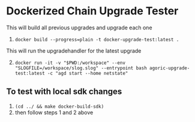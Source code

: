 # Dockerized Chain Upgrade Tester

This will build all previous upgrades and upgrade each one

1. `docker build --progress=plain -t docker-upgrade-test:latest .`

This will run the upgradehandler for the latest upgrade

2. `docker run -it -v "$PWD:/workspace" --env "SLOGFILE=/workspace/slog.slog" --entrypoint bash agoric-upgrade-test:latest -c "agd start --home netstate"`

## To test with local sdk changes
1. `(cd ../ && make docker-build-sdk)`
2. then follow steps 1 and 2 above